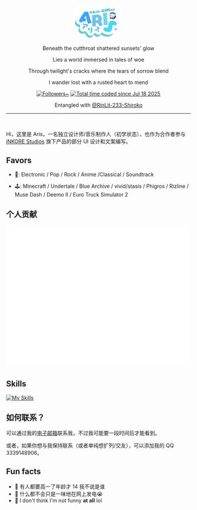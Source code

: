 <br>

<p align="center"><img width="128" src="assets\vtuber-logo.png"/></p>

<p align="center">Beneath the cutthroat shattered sunsets' glow</p>
<p align="center">Lies a world immersed in tales of woe</p>
<p align="center">Through twilight's cracks where the tears of sorrow blend</p>
<p align="center">I wander lost with a rusted heart to mend</p>

<p align="center">
<a href="https://github.com/Aris-Offline"><img src="https://img.shields.io/github/followers/Aris-Offline?label=GitHub%20Followers&color=33354d&style=flat-square" alt="Followers~"/></a>
<a href="https://wakatime.com/@1af10820-407d-4435-90bf-82c851b3a52c"><img src="https://wakatime.com/badge/user/1af10820-407d-4435-90bf-82c851b3a52c.svg?style=flat-square&color=f47498" alt="Total time coded since Jul 18 2025" /></a>
</p>

<p align="center">Entangled with <a href="https://github.com/RinLit-233-shiroko">@RinLit-233-Shiroko</a>

---

<br>

Hi，这里是 Aris，一名独立设计师/音乐制作人（初学状态），也作为合作者参与 [iNKORE Studios](https://github.com/iNKORE-NET) 旗下产品的部分 UI 设计和文案编写。

## Favors

- 🎵: Electronic / Pop / Rock / Anime /Classical / Soundtrack

- 🕹️: Minecraft / Undertale / Blue Archive  / vivid/stasis / Phigros / Rizline / Muse Dash / Deemo II / Euro Truck Simulator 2

## 个人贡献

<p align="center">

![](https://github.com/Aris-Offline/Aris-Offline/blob/main/github-metrics.svg)

</p>

## Skills

[![My Skills](https://skillicons.dev/icons?i=cs,discord,dotnet,figma,github,html,md,ps,py,twitter,visualstudio,vscode,windows)](https://skillicons.dev)

## 如何联系？

可以通过我的[电子邮箱](mailto:test_bl@outlook.com)联系我，不过我可能要一段时间后才能看到。

或者，如果你想与我保持联系（或者单纯想扩列/交友），可以添加我的 QQ 3339148906。

## Fun facts

- 🏫 有人都要高一了年龄才 14 我不说是谁
- 🛜 什么都不会只是一味地在网上发电😭
- 🤣 I don't think I'm not funny **at all** lol
